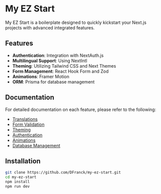 # My EZ Start

My EZ Start is a boilerplate designed to quickly kickstart your Next.js projects with advanced integrated features.

## Features

- **Authentication**: Integration with NextAuth.js
- **Multilingual Support**: Using NextIntl
- **Theming**: Utilizing Tailwind CSS and Next Themes
- **Form Management**: React Hook Form and Zod
- **Animations**: Framer Motion
- **ORM**: Prisma for database management

## Documentation

For detailed documentation on each feature, please refer to the following:

- [Translations](src/app/docs/translations)
- [Form Validation](src/app/docs/form-validation)
- [Theming](src/app/docs/theming)
- [Authentication](src/app/docs/authentication)
- [Animations](src/app/docs/animations)
- [Database Management](src/app/docs/database-management)

## Installation

```bash
git clone https://github.com/DFranck/my-ez-start.git
cd my-ez-start
npm install
npm run dev
```
